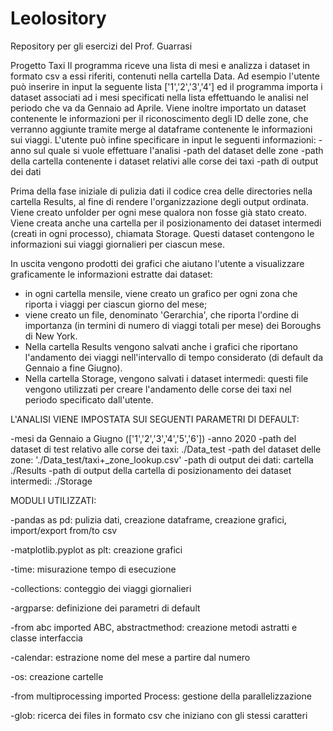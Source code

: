 # Leolository
Repository per gli esercizi del Prof. Guarrasi

Progetto Taxi
Il programma riceve una lista di mesi e analizza i dataset in formato csv a essi riferiti, contenuti nella cartella Data. Ad esempio l'utente può inserire in input la seguente lista ['1','2','3','4'] ed il programma importa i dataset associati ad i mesi specificati nella lista effettuando le analisi nel periodo che va da Gennaio ad Aprile.
Viene inoltre importato un dataset contenente le informazioni per il riconoscimento degli ID delle zone, che verranno aggiunte tramite merge al dataframe contenente le informazioni sui viaggi. 
L'utente può infine specificare in input le seguenti informazioni:
-anno sul quale si vuole effettuare l'analisi
-path del dataset delle zone
-path della cartella contenente i dataset relativi alle corse dei taxi
-path di output dei dati

Prima della fase iniziale di pulizia dati il codice crea delle directories nella cartella Results, al fine di rendere l'organizzazione degli output ordinata. Viene creato unfolder per ogni mese qualora non fosse già stato creato. 
Viene creata anche una cartella per il posizionamento dei dataset intermedi (creati in ogni processo), chiamata Storage. Questi dataset contengono le informazioni sui viaggi giornalieri per ciascun mese.

In uscita vengono prodotti dei grafici che aiutano l'utente a visualizzare graficamente le informazioni estratte dai dataset: 
- in ogni cartella mensile, viene creato un grafico per ogni zona che riporta i viaggi per ciascun giorno del mese; 
- viene creato un file, denominato 'Gerarchia', che riporta l'ordine di importanza (in termini di numero di viaggi totali per mese) dei Boroughs di New York.
- Nella cartella Results vengono salvati anche i grafici che riportano l'andamento dei viaggi nell'intervallo di tempo considerato (di default da Gennaio a fine Giugno).
- Nella cartella Storage, vengono salvati i dataset intermedi: questi file vengono utilizzati per creare l'andamento delle corse dei taxi nel periodo specificato dall'utente. 


L'ANALISI VIENE IMPOSTATA SUI SEGUENTI PARAMETRI DI DEFAULT:

-mesi da Gennaio a Giugno (['1','2','3','4','5','6'])
-anno 2020
-path del dataset di test relativo alle corse dei taxi: ./Data_test
-path del dataset delle zone: './Data_test/taxi+_zone_lookup.csv'
-path di output dei dati: cartella ./Results 
-path di output della cartella di posizionamento dei dataset intermedi: ./Storage


MODULI UTILIZZATI:

-pandas as pd: pulizia dati, creazione dataframe, creazione grafici, import/export from/to csv

-matplotlib.pyplot as plt: creazione grafici 

-time: misurazione tempo di esecuzione 

-collections: conteggio dei viaggi giornalieri

-argparse: definizione dei parametri di default

-from abc imported ABC, abstractmethod: creazione metodi astratti e classe interfaccia

-calendar: estrazione nome del mese a partire dal numero

-os: creazione cartelle

-from multiprocessing imported Process: gestione della parallelizzazione

-glob: ricerca dei files in formato csv che iniziano con gli stessi caratteri    
